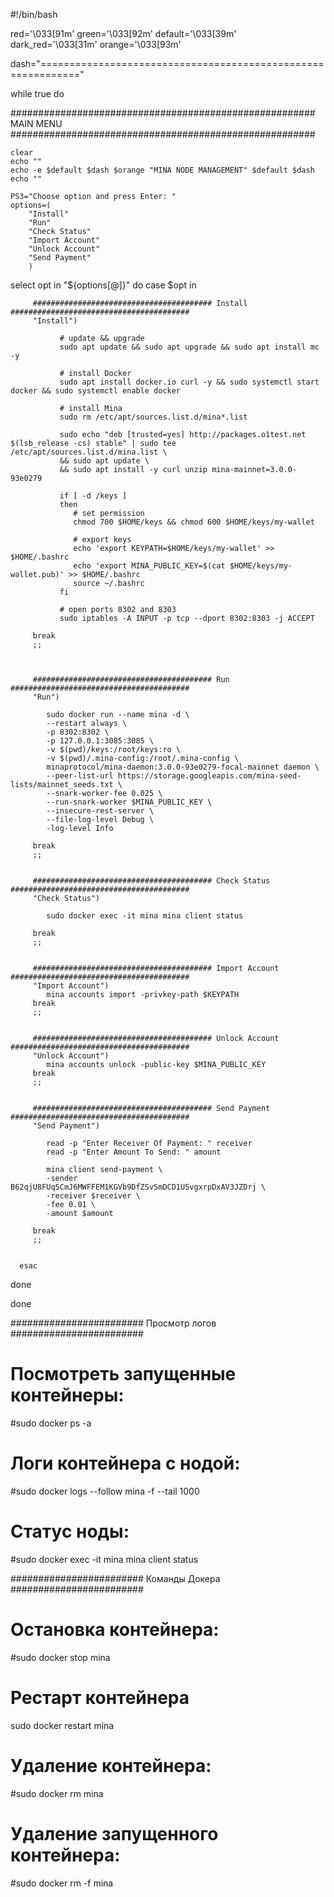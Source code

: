 #!/bin/bash

red='\033[91m'
green='\033[92m'
default='\033[39m'
dark_red='\033[31m'
orange='\033[93m'

dash="============================================================="


while true
do


   ####################################################### MAIN MENU #######################################################

    clear
    echo ""
    echo -e $default $dash $orange "MINA NODE MANAGEMENT" $default $dash
    echo ""

    PS3="Choose option and press Enter: "
    options=(
        "Install"
        "Run"
        "Check Status"
        "Import Account"
        "Unlock Account"
        "Send Payment"
        )
        
   select opt in "${options[@]}"
   do
      case $opt in


         ######################################## Install ########################################
         "Install")

               # update && upgrade
               sudo apt update && sudo apt upgrade && sudo apt install mc -y

               # install Docker
               sudo apt install docker.io curl -y && sudo systemctl start docker && sudo systemctl enable docker

               # install Mina
               sudo rm /etc/apt/sources.list.d/mina*.list
               
               sudo echo "deb [trusted=yes] http://packages.o1test.net $(lsb_release -cs) stable" | sudo tee /etc/apt/sources.list.d/mina.list \
               && sudo apt update \
               && sudo apt install -y curl unzip mina-mainnet=3.0.0-93e0279

               if [ -d /keys ]
               then
                  # set permission
                  chmod 700 $HOME/keys && chmod 600 $HOME/keys/my-wallet

                  # export keys
                  echo 'export KEYPATH=$HOME/keys/my-wallet' >> $HOME/.bashrc
                  echo 'export MINA_PUBLIC_KEY=$(cat $HOME/keys/my-wallet.pub)' >> $HOME/.bashrc
                  source ~/.bashrc
               fi

               # open ports 8302 and 8303
               sudo iptables -A INPUT -p tcp --dport 8302:8303 -j ACCEPT

         break
         ;;

         
         
         ######################################## Run ########################################
         "Run")

            sudo docker run --name mina -d \
            --restart always \
            -p 8302:8302 \
            -p 127.0.0.1:3085:3085 \
            -v $(pwd)/keys:/root/keys:ro \
            -v $(pwd)/.mina-config:/root/.mina-config \
            minaprotocol/mina-daemon:3.0.0-93e0279-focal-mainnet daemon \
            --peer-list-url https://storage.googleapis.com/mina-seed-lists/mainnet_seeds.txt \
            --snark-worker-fee 0.025 \
            --run-snark-worker $MINA_PUBLIC_KEY \
            --insecure-rest-server \
            --file-log-level Debug \
            -log-level Info

         break
         ;;


         ######################################## Check Status ########################################
         "Check Status")

            sudo docker exec -it mina mina client status

         break
         ;;


         ######################################## Import Account ########################################
         "Import Account")
            mina accounts import -privkey-path $KEYPATH
         break
         ;;


         ######################################## Unlock Account ########################################
         "Unlock Account")
            mina accounts unlock -public-key $MINA_PUBLIC_KEY
         break
         ;;


         ######################################## Send Payment ########################################
         "Send Payment")
            
            read -p "Enter Receiver Of Payment: " receiver
            read -p "Enter Amount To Send: " amount

            mina client send-payment \
            -sender B62qjU8FUq5CmJ6MWFFEM1KGVb9DfZSvSmDCD1U5vgxrpDxAV3JZDrj \
            -receiver $receiver \
            -fee 0.01 \
            -amount $amount

         break
         ;;


      esac
   done

done





######################## Просмотр логов ########################

# Посмотреть запущенные контейнеры:
#sudo docker ps -a

# Логи контейнера с нодой:
#sudo docker logs --follow mina -f --tail 1000

# Статус ноды:
#sudo docker exec -it mina mina client status



######################## Команды Докера ########################

# Остановка контейнера:
#sudo docker stop mina

# Рестарт контейнера
sudo docker restart mina

# Удаление контейнера:
#sudo docker rm mina

# Удаление запущенного контейнера:
#sudo docker rm -f mina
